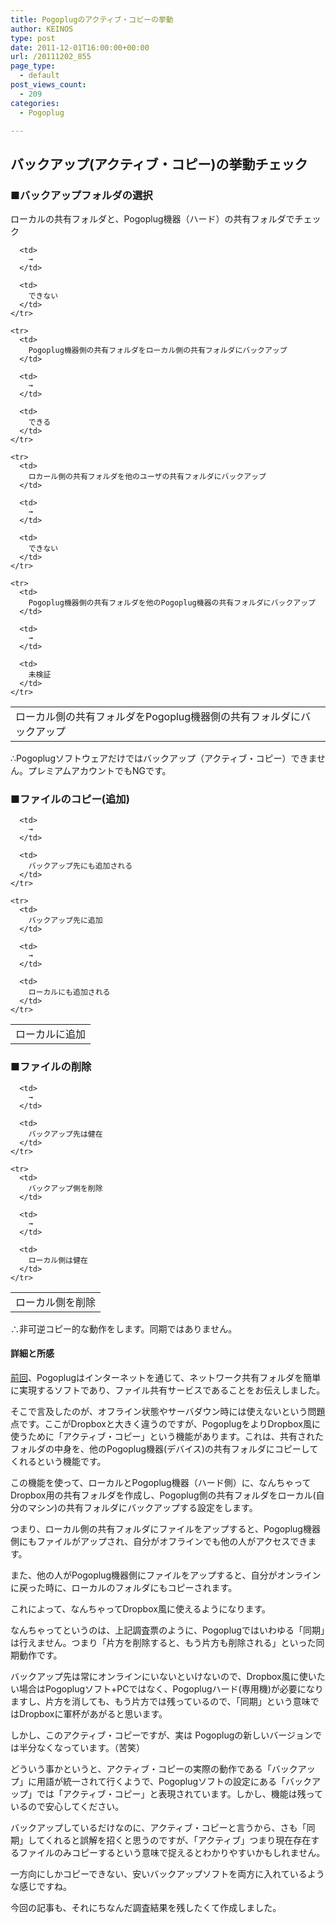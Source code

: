 ```yaml
---
title: Pogoplugのアクティブ・コピーの挙動
author: KEINOS
type: post
date: 2011-12-01T16:00:00+00:00
url: /20111202_855
page_type:
  - default
post_views_count:
  - 209
categories:
  - Pogoplug

---
```

<div class="section">
  <h2 id="outline__1">
    バックアップ(アクティブ・コピー)の挙動チェック
  </h2>
  
  <h3 id="outline__1_1">
    ■バックアップフォルダの選択
  </h3>
  
  <p>
    ローカルの共有フォルダと、Pogoplug機器（ハード）の共有フォルダでチェック
  </p>
  
  <table>
    <tr>
      <td>
        ローカル側の共有フォルダをPogoplug機器側の共有フォルダにバックアップ
      </td>
      
      <td>
        →
      </td>
      
      <td>
        できない
      </td>
    </tr>
    
    <tr>
      <td>
        Pogoplug機器側の共有フォルダをローカル側の共有フォルダにバックアップ
      </td>
      
      <td>
        →
      </td>
      
      <td>
        できる
      </td>
    </tr>
    
    <tr>
      <td>
        ロカール側の共有フォルダを他のユーザの共有フォルダにバックアップ
      </td>
      
      <td>
        →
      </td>
      
      <td>
        できない
      </td>
    </tr>
    
    <tr>
      <td>
        Pogoplug機器側の共有フォルダを他のPogoplug機器の共有フォルダにバックアップ
      </td>
      
      <td>
        →
      </td>
      
      <td>
        未検証
      </td>
    </tr>
  </table>
  
  <p>
    ∴Pogoplugソフトウェアだけではバックアップ（アクティブ・コピー）できません。プレミアムアカウントでもNGです。
  </p>
  
  <h3 id="outline__1_2">
    ■ファイルのコピー(追加)
  </h3>
  
  <table>
    <tr>
      <td>
        ローカルに追加
      </td>
      
      <td>
        →
      </td>
      
      <td>
        バックアップ先にも追加される
      </td>
    </tr>
    
    <tr>
      <td>
        バックアップ先に追加
      </td>
      
      <td>
        →
      </td>
      
      <td>
        ローカルにも追加される
      </td>
    </tr>
  </table>
  
  <h3 id="outline__1_3">
    ■ファイルの削除
  </h3>
  
  <table>
    <tr>
      <td>
        ローカル側を削除
      </td>
      
      <td>
        →
      </td>
      
      <td>
        バックアップ先は健在
      </td>
    </tr>
    
    <tr>
      <td>
        バックアップ側を削除
      </td>
      
      <td>
        →
      </td>
      
      <td>
        ローカル側は健在
      </td>
    </tr>
  </table>
  
  <p>
    ∴非可逆コピー的な動作をします。同期ではありません。
  </p>
  
  <h4 id="outline__1_3_1">
    詳細と所感
  </h4>
  
  <p>
    <a href="https://blog.keinos.com/20111130_854" target="_blank">前回</a>、Pogoplugはインターネットを通じて、ネットワーク共有フォルダを簡単に実現するソフトであり、ファイル共有サービスであることをお伝えしました。
  </p>
  
  <p>
    そこで言及したのが、オフライン状態やサーバダウン時には使えないという問題点です。ここがDropboxと大きく違うのですが、PogoplugをよりDropbox風に使うために「アクティブ・コピー」という機能があります。これは、共有されたフォルダの中身を、他のPogoplug機器(デバイス)の共有フォルダにコピーしてくれるという機能です。
  </p>
  
  <p>
    この機能を使って、ローカルとPogoplug機器（ハード側）に、なんちゃってDropbox用の共有フォルダを作成し、Pogoplug側の共有フォルダをローカル(自分のマシン)の共有フォルダにバックアップする設定をします。
  </p>
  
  <p>
    つまり、ローカル側の共有フォルダにファイルをアップすると、Pogoplug機器側にもファイルがアップされ、自分がオフラインでも他の人がアクセスできます。
  </p>
  
  <p>
    また、他の人がPogoplug機器側にファイルをアップすると、自分がオンラインに戻った時に、ローカルのフォルダにもコピーされます。
  </p>
  
  <p>
    これによって、なんちゃってDropbox風に使えるようになります。
  </p>
  
  <p>
    なんちゃってというのは、上記調査票のように、Pogoplugではいわゆる「同期」は行えません。つまり「片方を削除すると、もう片方も削除される」といった同期動作です。
  </p>
  
  <p>
    バックアップ先は常にオンラインにいないといけないので、Dropbox風に使いたい場合はPogoplugソフト+PCではなく、Pogoplugハード(専用機)が必要になりますし、片方を消しても、もう片方では残っているので、「同期」という意味ではDropboxに軍杯があがると思います。
  </p>
  
  <p>
    しかし、このアクティブ・コピーですが、実は Pogoplugの新しいバージョンでは半分なくなっています。（苦笑）
  </p>
  
  <p>
    どういう事かというと、アクティブ・コピーの実際の動作である「バックアップ」に用語が統一されて行くようで、Pogoplugソフトの設定にある「バックアップ」では「アクティブ・コピー」と表現されています。しかし、機能は残っているので安心してください。
  </p>
  
  <p>
    バックアップしているだけなのに、アクティブ・コピーと言うから、さも「同期」してくれると誤解を招くと思うのですが、「アクティブ」つまり現在存在するファイルのみコピーするという意味で捉えるとわかりやすいかもしれません。
  </p>
  
  <p>
    一方向にしかコピーできない、安いバックアップソフトを両方に入れているような感じですね。
  </p>
  
  <p>
    今回の記事も、それにちなんだ調査結果を残したくて作成しました。
  </p>
</div>